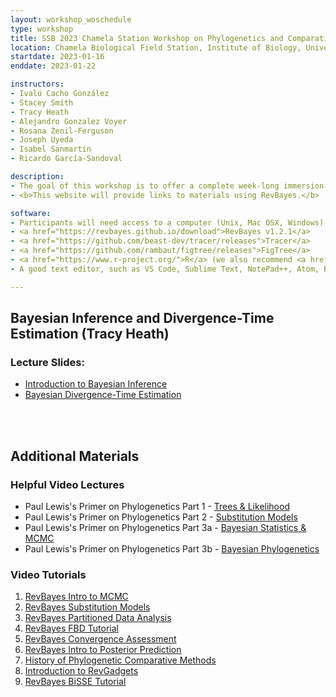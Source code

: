 ```yaml
---
layout: workshop_woschedule
type: workshop
title: SSB 2023 Chamela Station Workshop on Phylogenetics and Comparative Method
location: Chamela Biological Field Station, Institute of Biology, Universidad Nacional Autónoma de México (UNAM)  
startdate: 2023-01-16
enddate: 2023-01-22 

instructors: 
- Ivalú Cacho González
- Stacey Smith
- Tracy Heath
- Alejandro Gonzalez Voyer 
- Rosana Zenil-Ferguson
- Joseph Uyeda
- Isabel Sanmartin
- Ricardo García-Sandoval

description: 
- The goal of this workshop is to offer a complete week-long immersion to the world of phylogenetic inference and the comparative method for students and postdocs. The instructors are international leaders in the field that will provide the theoretical foundation and practical tools to formulate and answer biological questions with a phylogenetic perspective. UNAM’s initiative to have this workshop in Mexico stems from the collective and deliberate effort of the Institute of Biology in collaboration with the Institute of Ecology, Faculty of Sciences, and Genomic Science Center. 
- <b>This website will provide links to materials using RevBayes.</b>

software:
- Participants will need access to a computer (Unix, Mac OSX, Windows) to complete the tutorials, as well as a web-enabled device (computer or mobile device) capable of running communication tools.
- <a href="https://revbayes.github.io/download">RevBayes v1.2.1</a> 
- <a href="https://github.com/beast-dev/tracer/releases">Tracer</a>
- <a href="https://github.com/rambaut/figtree/releases">FigTree</a>
- <a href="https://www.r-project.org/">R</a> (we also recommend <a href="https://rstudio.com/">RStudio</a>)
- A good text editor, such as VS Code, Sublime Text, NotePad++, Atom, BBEdit, vim, or emacs 

---
```



## Bayesian Inference and Divergence-Time Estimation (Tracy Heath)
### Lecture Slides:
- <a href="https://doi.org/10.6084/m9.figshare.7886447.v2">Introduction to Bayesian Inference</a>
- <a href="https://doi.org/10.6084/m9.figshare.6849005.v6">Bayesian Divergence-Time Estimation</a>

<br>
<br>

## Additional Materials

### Helpful Video Lectures
- Paul Lewis's Primer on Phylogenetics Part 1 - <a href="https://youtu.be/1r4z0YJq580">Trees & Likelihood</a>
- Paul Lewis's Primer on Phylogenetics Part 2 - <a href="https://youtu.be/UsLeY0wZr4Y">Substitution Models</a>
- Paul Lewis's Primer on Phylogenetics Part 3a - <a href="https://youtu.be/4PWlnNsfz90">Bayesian Statistics & MCMC</a>
- Paul Lewis's Primer on Phylogenetics Part 3b - <a href="https://youtu.be/TLtOS--YwkU">Bayesian Phylogenetics</a>

### Video Tutorials

1. [RevBayes Intro to MCMC](https://www.youtube.com/playlist?list=PLztACvN0g42u14RIxHqvSSfaNfxzyq4Gb)
2. [RevBayes Substitution Models](https://www.youtube.com/playlist?list=PLztACvN0g42t9pLJpeUel-ynfuNdWOsa4)
3. [RevBayes Partitioned Data Analysis](https://www.youtube.com/playlist?list=PLztACvN0g42sOcNS3dEYD3NAnHoFqDkFX)
4. [RevBayes FBD Tutorial](https://www.youtube.com/playlist?list=PLztACvN0g42t5ji1PRUdOPbhWoBwKe6Ve)
5. [RevBayes Convergence Assessment](https://www.youtube.com/playlist?list=PLztACvN0g42tn40Hg0KLRfyljtybhWlUV)
6. [RevBayes Intro to Posterior Prediction](https://www.youtube.com/playlist?list=PLztACvN0g42vs7ivZvkyAaOR1Gay1LsAn)
7. [History of Phylogenetic Comparative Methods](https://www.youtube.com/watch?v=xl317lwY2Rg)
8. [Introduction to RevGadgets](https://www.youtube.com/watch?v=lf7JAKYjFQA)
9. [RevBayes BiSSE Tutorial](https://www.youtube.com/watch?v=kYT74DTrong)

